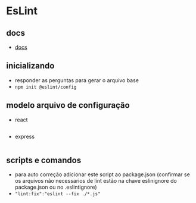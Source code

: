 # EsLint

## docs
- [docs](https://eslint.org/docs/latest/user-guide/getting-started)

## inicializando
- responder as perguntas para gerar o arquivo base
- ```npm init @eslint/config```

## modelo arquivo de configuração
- react
 ```json
```
- express
```json
```

## scripts e comandos
- para auto correção adicionar este script ao package.json (confirmar se os arquivos não necessarios de lint estão na chave eslinignore do package.json ou no .eslintignore)
- ```"lint:fix":"eslint --fix ./*.js"```
